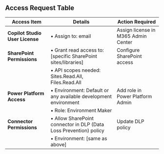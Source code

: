 ## Access Request Table

| **Access Item** | **Details** | **Action Required** |
|---|---|---|
| **Copilot Studio User License** | • Assign to: email | Assign license in M365 Admin Center |
| **SharePoint Permissions** | • Grant read access to: [specific SharePoint sites/libraries] | Configure SharePoint access |
|  | • API scopes needed: Sites.Read.All, Files.Read.All |  |
| **Power Platform Access** | • Environment: Default or any available development environment | Add role in Power Platform Admin |
|  | • Role: Environment Maker |  |
| **Connector Permissions** | • Allow SharePoint connector in DLP (Data Loss Prevention) policy | Update DLP policy |
|  | • Environment: [same as above] |  |
